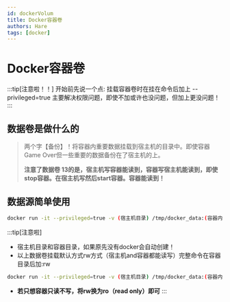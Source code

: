 ```yaml
---
id: dockerVolum
title: Docker容器卷
authors: Hare
tags: [docker]
---
```


# Docker容器卷

:::tip[注意啦！！]
开始前先说一个点: 挂载容器卷时在挂在命令后加上 --privileged=true
主要解决权限问题，即使不加或许也没问题，但加上更没问题！
:::

## 数据卷是做什么的
> 两个字【备份】！将容器内重要数据挂载到宿主机的目录中。即使容器 Game Over但一些重要的数据备份在了宿主机的上。
> 
> **注意了数据卷 13的是，宿主机写容器能读到，容器写宿主机能读到，即使stop容器。在宿主机写然后start容器。容器能读到！**

## 数据源简单使用

```bash title='案列ubuntu相关命令'
docker run -it --privileged=true -v (宿主机目录) /tmp/docker_data:(容器内部目录)/tmp/docker_data --name=myub ubuntu bash
```
:::tip[注意啦]
* 宿主机目录和容器目录，如果原先没有docker会自动创建！
* 以上数据卷挂载默认方式rw方式（宿主机and容器都能读写）完整命令在容器目录后加:rw
```bash title='完整命令'
docker run -it --privileged=true -v (宿主机目录) /tmp/docker_data:(容器内部目录)/tmp/docker_data:rw --name=myub ubuntu bash
```
* **若只想容器只读不写，将rw换为ro（read only）即可**
:::
